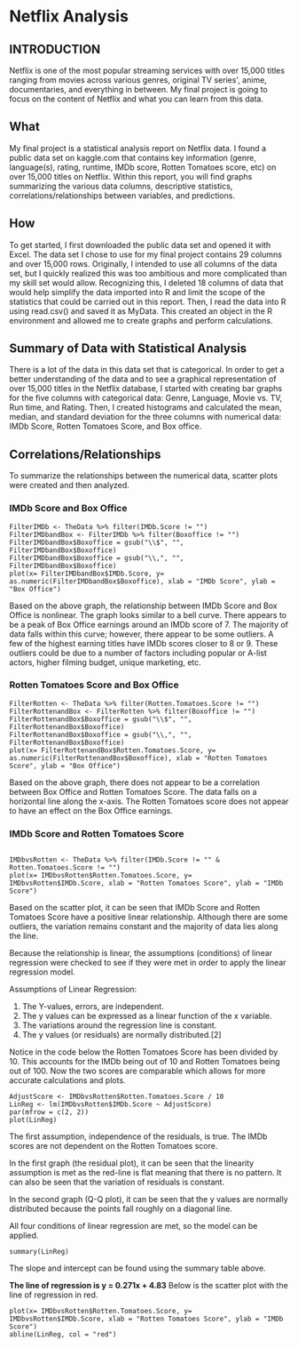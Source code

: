# Netflix Analysis

## INTRODUCTION

Netflix is one of the most popular streaming services with over 15,000 titles ranging from movies across various genres, original TV series', anime, documentaries, and everything in between. My final project is going to focus on the content of Netflix and what you can learn from this data.

## What

My final project is a statistical analysis report on Netflix data. I found a public data set on kaggle.com that contains key information (genre, language(s), rating, runtime, IMDb score, Rotten Tomatoes score, etc) on over 15,000 titles on Netflix. Within this report, you will find graphs summarizing the various data columns, descriptive statistics, correlations/relationships between variables, and predictions. 

## How

To get started, I first downloaded the public data set and opened it with Excel. The data set I chose to use for my final project contains 29 columns and over 15,000 rows. Originally, I intended to use all columns of the data set, but I quickly realized this was too ambitious and more complicated than my skill set would allow. Recognizing this, I deleted 18 columns of data that would help simplify the data imported into R and limit the scope of the statistics that could be carried out in this report. Then, I read the data into R using read.csv() and saved it as MyData. This created an object in the R environment and allowed me to create graphs and perform calculations. 

## Summary of Data with Statistical Analysis

There is a lot of the data in this data set that is categorical. In order to get a better understanding of the data and to see a graphical representation of over 15,000 titles in the Netflix database, I started with creating bar graphs for the five columns with categorical data: Genre, Language, Movie vs. TV, Run time, and Rating. Then, I created histograms and calculated the mean, median, and standard deviation for the three columns with numerical data: IMDb Score, Rotten Tomatoes Score, and Box office. 
 
## Correlations/Relationships

To summarize the relationships between the numerical data, scatter plots were created and then analyzed. 

### IMDb Score and Box Office

```{r}
FilterIMDb <- TheData %>% filter(IMDb.Score != "")
FilterIMDbandBox <- FilterIMDb %>% filter(Boxoffice != "")
FilterIMDbandBox$Boxoffice = gsub("\\$", "", FilterIMDbandBox$Boxoffice)
FilterIMDbandBox$Boxoffice = gsub("\\,", "", FilterIMDbandBox$Boxoffice)
plot(x= FilterIMDbandBox$IMDb.Score, y= as.numeric(FilterIMDbandBox$Boxoffice), xlab = "IMDb Score", ylab = "Box Office")
```

Based on the above graph, the relationship between IMDb Score and Box Office is nonlinear. The graph looks similar to a bell curve. There appears to be a peak of Box Office earnings around an IMDb score of 7. The majority of data falls within this curve; however, there appear to be some outliers. A few of the highest earning titles have IMDb scores closer to 8 or 9. These outliers could be due to a number of factors including popular or A-list actors, higher filming budget, unique marketing, etc.

### Rotten Tomatoes Score and Box Office

```{r}
FilterRotten <- TheData %>% filter(Rotten.Tomatoes.Score != "")
FilterRottenandBox <- FilterRotten %>% filter(Boxoffice != "")
FilterRottenandBox$Boxoffice = gsub("\\$", "", FilterRottenandBox$Boxoffice)
FilterRottenandBox$Boxoffice = gsub("\\,", "", FilterRottenandBox$Boxoffice)
plot(x= FilterRottenandBox$Rotten.Tomatoes.Score, y= as.numeric(FilterRottenandBox$Boxoffice), xlab = "Rotten Tomatoes Score", ylab = "Box Office")
```

Based on the above graph, there does not appear to be a correlation between Box Office and Rotten Tomatoes Score. The data falls on a horizontal line along the x-axis. The Rotten Tomatoes score does not appear to have an effect on the Box Office earnings.

### IMDb Score and Rotten Tomatoes Score

```{r}

IMDbvsRotten <- TheData %>% filter(IMDb.Score != "" & Rotten.Tomatoes.Score != "")
plot(x= IMDbvsRotten$Rotten.Tomatoes.Score, y= IMDbvsRotten$IMDb.Score, xlab = "Rotten Tomatoes Score", ylab = "IMDb Score")
```

Based on the scatter plot, it can be seen that IMDb Score and Rotten Tomatoes Score have a positive linear relationship. Although there are some outliers, the variation remains constant and the majority of data lies along the line. 

Because the relationship is linear, the assumptions (conditions) of linear regression were checked to see if they were met in order to apply the linear regression model. 

Assumptions of Linear Regression:
1. The Y-values, errors, are independent. 
2. The y values can be expressed as a linear function of the x variable. 
3. The variations around the regression line is constant.
4. The y values (or residuals) are normally distributed.[2] 

Notice in the code below the Rotten Tomatoes Score has been divided by 10. This accounts for the IMDb being out of 10 and Rotten Tomatoes being out of 100. Now the two scores are  comparable which allows for more accurate calculations and plots. 

```{r}
AdjustScore <- IMDbvsRotten$Rotten.Tomatoes.Score / 10
LinReg <- lm(IMDbvsRotten$IMDb.Score ~ AdjustScore)
par(mfrow = c(2, 2))
plot(LinReg)
```

The first assumption, independence of the residuals, is true. The IMDb scores are not dependent on the Rotten Tomatoes score. 

In the first graph (the residual plot), it can be seen that the linearity assumption is met as the red-line is flat meaning that there is no pattern. It can also be seen that the variation of residuals is constant. 

In the second graph (Q-Q plot), it can be seen that the y values are normally distributed because the points fall roughly on a diagonal line. 

All four conditions of linear regression are met, so the model can be applied. 

```{r}
summary(LinReg)
```

The slope and intercept can be found using the summary table above. 

**The line of regression is y = 0.271x + 4.83** Below is the scatter plot with the line of regression in red. 

```{r}
plot(x= IMDbvsRotten$Rotten.Tomatoes.Score, y= IMDbvsRotten$IMDb.Score, xlab = "Rotten Tomatoes Score", ylab = "IMDb Score")
abline(LinReg, col = "red")
```
